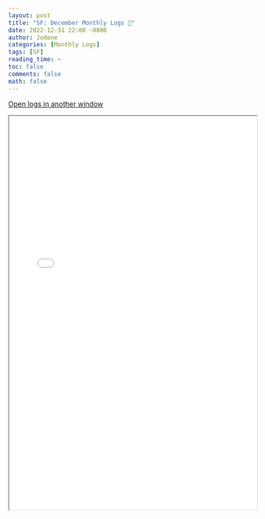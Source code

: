 ```yaml
---
layout: post
title: "SF: December Monthly Logs 📜"
date: 2022-12-31 22:00 -0800
author: Jodene
categories: [Monthly Logs]
tags: [SF]
reading_time: ~
toc: false
comments: false
math: false
---
```


<a href="/assets/logs/2022/December/monthly/index.html#Strike%20Force%20December%202022" target="_blank">Open logs in another window</a>

<iframe src="/assets/logs/2022/December/monthly/index.html#Strike%20Force%20December%202022" width="100%" height="800" style="display:block; margin: 0 auto;"> </iframe>
